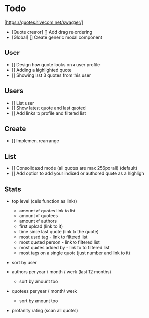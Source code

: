 # Todo

[https://quotes.hivecom.net/swagger/]

- [Quote creator] [] Add drag re-ordering
- [Global] [] Create generic modal component

## User

- [] Design how quote looks on a user profile
- [] Adding a highlighted quote
- [] Showing last 3 quotes from this user

## Users

- [] List user
- [] Show latest quote and last quoted
- [] Add links to profile and filtered list

## Create

- [] Implement rearrange

## List

- [] Consolidated mode (all quotes are max 256px tall) (default)
- [] Add option to add your indiced or authored quote as a highligh

## Stats

- top level (cells function as links)
  - amount of quotes link to list
  - amount of quotees
  - amount of authors
  - first upload (link to it)
  - time since last quote (link to the quote)
  - most used tag - link to filtered list
  - most quoted person - link to filtered list
  - most quotes added by - link to to filtered list
  - most tags on a single quote (just number and link to it)

- sort by user
- authors per year / month / week (last 12 months)
  - sort by amount too
- quotees per year / month/ week
  - sort by amount too

- profanity rating (scan all quotes)
